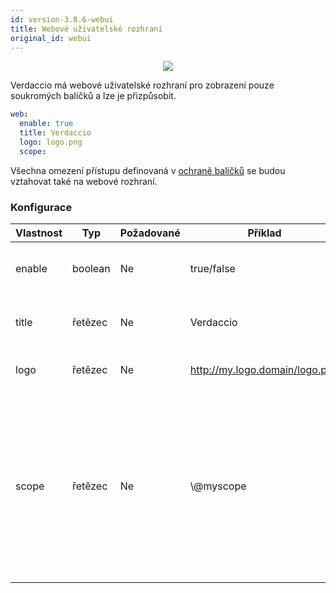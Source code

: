 ```yaml
---
id: version-3.8.6-webui
title: Webové uživatelské rozhraní
original_id: webui
---
```


<p align="center"><img src="https://github.com/verdaccio/verdaccio/blob/master/assets/gif/verdaccio_big_30.gif?raw=true"></p>

Verdaccio má webové uživatelské rozhraní pro zobrazení pouze soukromých balíčků a lze je přizpůsobit.

```yaml
web:
  enable: true
  title: Verdaccio
  logo: logo.png
  scope:
```

Všechna omezení přístupu definovaná v [ochraně balíčků](protect-your-dependencies.md) se budou vztahovat také na webové rozhraní.

### Konfigurace

| Vlastnost | Typ     | Požadované | Příklad                        | Podpora | Popis                                                                                                                                                |
| --------- | ------- | ---------- | ------------------------------ | ------- | ---------------------------------------------------------------------------------------------------------------------------------------------------- |
| enable    | boolean | Ne         | true/false                     | všechny | povolit zobrazení webového rozhraní                                                                                                                  |
| title     | řetězec | Ne         | Verdaccio                      | všechny | Popis názvu hlavičky HTML                                                                                                                            |
| logo      | řetězec | Ne         | http://my.logo.domain/logo.png | všechny | a URI where logo is located                                                                                                                          |
| scope     | řetězec | Ne         | \\@myscope                   | všechny | If you're using this registry for a specific module scope, specify that scope to set it in the webui instructions header (note: escape @ with \\@) |